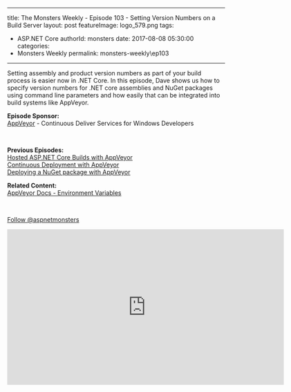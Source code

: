
---
title: The Monsters Weekly - Episode 103 -  Setting Version Numbers on a Build Server
layout: post
featureImage: logo_579.png
tags: 
  - ASP.NET Core
authorId: monsters
date: 2017-08-08 05:30:00
categories:
  - Monsters Weekly
permalink: monsters-weekly\ep103
---

<p>Setting assembly and product version numbers as part of your build process is easier now in .NET Core. In this episode, Dave shows us how to specify version numbers for .NET core assemblies and NuGet packages using command line parameters and how easily that can be integrated into build systems like AppVeyor.</p><p><strong>Episode Sponsor:</strong> <br><a href="https://www.appveyor.com/" target="_blank">AppVeyor</a> - Continuous Deliver Services for Windows Developers</p><p>&nbsp;</p><p><strong>Previous Episodes:</strong><br><a href="https://channel9.msdn.com/Series/aspnetmonsters/ASPNET-Monsters-97-Hosted-ASPNET-Core-builds-with-AppVeyor">Hosted ASP.NET Core Builds with AppVeyor</a><br><a href="https://channel9.msdn.com/Series/aspnetmonsters/ASPNET-Monsters-98-Continious-Deployment-with-AppVeyor">Continuous Deployment with AppVeyor<br></a><a href="https://channel9.msdn.com/Series/aspnetmonsters/ASPNET-Monsters-101-Deploying-a-package-Nuget-with-AppVeyor">Deploying a NuGet package with AppVeyor</a></p><p><strong>Related Content:<br></strong><a href="https://www.appveyor.com/docs/environment-variables/" target="_blank">AppVeyor Docs - Environment Variables</a><strong><br></strong></p><p>&nbsp;</p><p><a class="twitter-follow-button" href="https://twitter.com/aspnetmonsters">Follow @aspnetmonsters</a></p> 

<!--more-->
<iframe src='https://channel9.msdn.com/Series/aspnetmonsters/ASPNET-Monsters-103-Setting-Version-Numbers-on-a-Build-Server/player' width='640' height='360' allowFullScreen frameBorder='0'></iframe>
